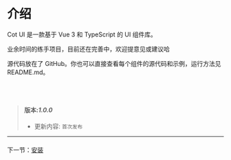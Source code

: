 # 介绍

Cot UI 是一款基于 Vue 3 和 TypeScript 的 UI 组件库。

业余时间的练手项目，目前还在完善中，欢迎提意见或建议哈

源代码放在了 GitHub。你也可以直接查看每个组件的源代码和示例，运行方法见 README.md。


<br>
<br>

<!-- > #### 版本:**_1.1.0_**
>
> - 更新内容:<a href='#/input'>添加 input 组件</a>
--- -->

> #### 版本:**_1.0.0_**
>
> - 更新内容: `首次发布`

---

<div style='display:flex;justify-content:space-between;margin:20px 0 '>
<div>下一节：<a href='/doc/install'>安装</a></div>  
</div>